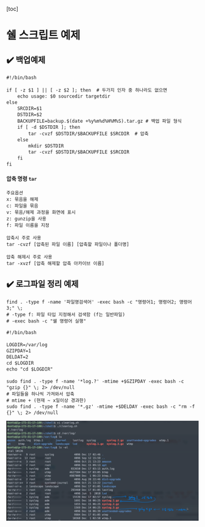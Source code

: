 [toc]

# 쉘 스크립트 예제

## :heavy_check_mark: 백업예제

```shell
#!/bin/bash

if [ -z $1 ] || [ -z $2 ]; then  # 두가지 인자 중 하나라도 없으면 
	echo usage: $0 sourcedir targetdir
else 
	SRCDIR=$1
	DSTDIR=$2
	BACKUPFILE=backup.$(date +%y%m%d%H%M%S).tar.gz # 백업 파일 형식
	if [ -d $DSTDIR ]; then
		tar -cvzf $DSTDIR/$BACKUPFILE $SRCDIR  # 압축
	else
		mkdir $DSTDIR
		tar -cvzf $DSTDIR/$BACKUPFILE $SRCDIR 
	fi
fi
```

#### 압축 명령 `tar`

```
주요옵션
x: 묶음을 해제
c: 파일을 묶음
v: 묶음/해제 과정을 화면에 표시
z: gunzip을 사용
f: 파일 이름을 지정

압축시 주로 사용
tar -cvzf [압축된 파일 이름] [압축할 파일이나 폴더명]

압축 해제시 주로 사용
tar -xvzf [압축 해제할 압축 아카이브 이름]
```





## :heavy_check_mark: 로그파일 정리 예제

```shell
find . -type f -name '파일명검색어' -exec bash -c "명령어1; 명령어2; 명령어3;" \;
# -type f: 파일 타입 지정해서 검색함 (f는 일반파일)
# -exec bash -c "쉘 명령어 실행" 
```

```shell
#!/bin/bash

LOGDIR=/var/log
GZIPDAY=1
DELDAT=2
cd $LOGDIR
echo "cd $LOGDIR"

sudo find . -type f -name '*log.?' -mtime +$GZIPDAY -exec bash -c "gzip {}" \; 2> /dev/null
# 파일들을 하나씩 가져와서 압축
# mtime + (현재 ~ x일이상 경과한)
sudo find . -type f -name '*.gz' -mtime +$DELDAY -exec bash -c "rm -f {}" \; 2> /dev/null
```

![image-20210311200750670](assets/image-20210311200750670.png)




